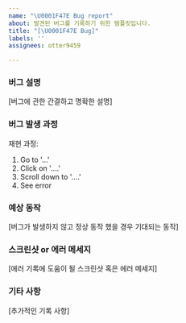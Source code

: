 ```yaml
---
name: "\U0001F47E Bug report"
about: 발견된 버그를 기록하기 위한 템플릿입니다.
title: "[\U0001F47E Bug]"
labels: ''
assignees: otter9459

---
```


### 버그 설명
[버그에 관한 간결하고 명확한 설명]

### 버그 발생 과정
재현 과정:
1. Go to '...'
2. Click on '....'
3. Scroll down to '....'
4. See error

### 예상 동작
[버그가 발생하지 않고 정상 동작 했을 경우 기대되는 동작]

### 스크린샷 or 에러 메세지
[에러 기록에 도움이 될 스크린샷 혹은 에러 메세지]

### 기타 사항
[추가적인 기록 사항]
